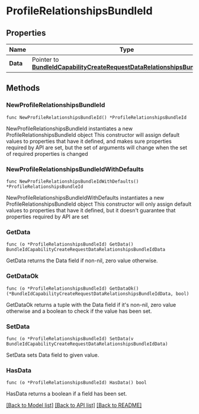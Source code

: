 # ProfileRelationshipsBundleId

## Properties

Name | Type | Description | Notes
------------ | ------------- | ------------- | -------------
**Data** | Pointer to [**BundleIdCapabilityCreateRequestDataRelationshipsBundleIdData**](BundleIdCapabilityCreateRequestDataRelationshipsBundleIdData.md) |  | [optional] 

## Methods

### NewProfileRelationshipsBundleId

`func NewProfileRelationshipsBundleId() *ProfileRelationshipsBundleId`

NewProfileRelationshipsBundleId instantiates a new ProfileRelationshipsBundleId object
This constructor will assign default values to properties that have it defined,
and makes sure properties required by API are set, but the set of arguments
will change when the set of required properties is changed

### NewProfileRelationshipsBundleIdWithDefaults

`func NewProfileRelationshipsBundleIdWithDefaults() *ProfileRelationshipsBundleId`

NewProfileRelationshipsBundleIdWithDefaults instantiates a new ProfileRelationshipsBundleId object
This constructor will only assign default values to properties that have it defined,
but it doesn't guarantee that properties required by API are set

### GetData

`func (o *ProfileRelationshipsBundleId) GetData() BundleIdCapabilityCreateRequestDataRelationshipsBundleIdData`

GetData returns the Data field if non-nil, zero value otherwise.

### GetDataOk

`func (o *ProfileRelationshipsBundleId) GetDataOk() (*BundleIdCapabilityCreateRequestDataRelationshipsBundleIdData, bool)`

GetDataOk returns a tuple with the Data field if it's non-nil, zero value otherwise
and a boolean to check if the value has been set.

### SetData

`func (o *ProfileRelationshipsBundleId) SetData(v BundleIdCapabilityCreateRequestDataRelationshipsBundleIdData)`

SetData sets Data field to given value.

### HasData

`func (o *ProfileRelationshipsBundleId) HasData() bool`

HasData returns a boolean if a field has been set.


[[Back to Model list]](../README.md#documentation-for-models) [[Back to API list]](../README.md#documentation-for-api-endpoints) [[Back to README]](../README.md)


